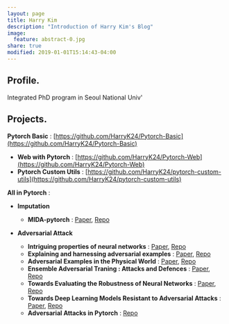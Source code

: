 ```yaml
---
layout: page
title: Harry Kim
description: "Introduction of Harry Kim's Blog"
image:
  feature: abstract-0.jpg
share: true
modified: 2019-01-01T15:14:43-04:00
---
```

## Profile.

Integrated PhD program in Seoul National Univ'

## Projects.

**Pytorch Basic** : [https://github.com/HarryK24/Pytorch-Basic](https://github.com/HarryK24/Pytorch-Basic)

* **Web with Pytorch** : [https://github.com/HarryK24/Pytorch-Web](https://github.com/HarryK24/Pytorch-Web)
* **Pytorch Custom Utils** : [https://github.com/HarryK24/pytorch-custom-utils](https://github.com/HarryK24/pytorch-custom-utils)

**All in Pytorch** :

* **Imputation**

	* **MIDA-pytorch** : [Paper](https://arxiv.org/abs/1705.02737), [Repo](https://github.com/HarryK24/MIDA-pytorch)

* **Adversarial Attack**

	* **Intriguing properties of neural networks** : [Paper](https://arxiv.org/abs/1312.6199), [Repo](https://github.com/HarryK24/IPNN-pytorch)
	* **Explaining and harnessing adversarial examples** : [Paper](https://arxiv.org/abs/1412.6572), [Repo](https://github.com/HarryK24/FGSM-pytorch)
	* **Adversarial Examples in the Physical World** : [Paper](https://arxiv.org/abs/1607.02533), [Repo](https://github.com/HarryK24/AEPW-pytorch)
	* **Ensemble Adversarial Traning : Attacks and Defences** : [Paper](https://arxiv.org/abs/1705.07204), [Repo](https://github.com/HarryK24/RFGSM-pytorch)
	* **Towards Evaluating the Robustness of Neural Networks** : [Paper](https://arxiv.org/abs/1608.04644), [Repo](https://github.com/HarryK24/CW-pytorch)
	* **Towards Deep Learning Models Resistant to Adversarial Attacks** : [Paper](https://arxiv.org/abs/1706.06083), [Repo](https://github.com/HarryK24/PGD-pytorch)
	* **Adversarial Attacks in Pytorch** : [Repo](https://github.com/HarryK24/adversairal-attacks-pytorch)
	